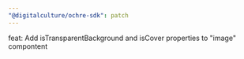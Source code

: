 ```yaml
---
"@digitalculture/ochre-sdk": patch
---
```


feat: Add isTransparentBackground and isCover properties to "image" compontent
